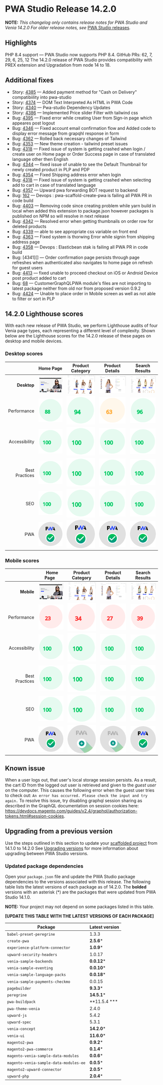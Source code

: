 # PWA Studio Release 14.2.0

**NOTE:**
_This changelog only contains release notes for PWA Studio and Venia 14.2.0_
_For older release notes, see_ [PWA Studio releases][].

## Highlights

PHP 8.4 support — PWA Studio now supports PHP 8.4. GitHub PRs: 62, 7, 29, 6, 25, 12
The 14.2.0 release of PWA Studio provides compatibility with PREX extension and Upgradation from node 14 to 18.


## Additional fixes

-  Story: [4385][] — Added payment method for "Cash on Delivery" compatibiility into pwa-studio
-  Story: [4374][] — DOM Text Interpreted As HTML in PWA Code
-  Story: [4340][] — Pwa-studio Dependency Updates
-  Story: [4386][] — Implemented Price slider Filter with tailwind css 
-  Bug: [4395][] — Fixed error while creating User from Sign-in page which appeares post logout
-  Bug: [4346][] — Fixed account email confirmation flow and Added code to display error message from grapqhl response in form
-  Bug: [4362][] — Rolled back necessary changes of Tailwind
-  Bug: [4353][] — New theme creation - tailwind preset issues
-  Bug: [4318][] — Fixed issue of system is getting crashed when login / create user on Home page or Order Success page in case of translated language other then English
-  Bug: [4344][] — fixed issue of unable to see the Default Thumbnail for newly created product in PLP and PDP
-  Bug: [4354][] — Fixed Shipping address error when login
-  Bug: [4318][] — Fixed issue of system is getting crashed when selecting add to cart in case of translated language
-  Bug: [4357][] — Upward pwa forwarding BOT request to backend
-  Bug: [162][] — Devops : pwa-scaffold-create-pwa is failing all PWA PR in code build 
-  Bug: [4403][] — Removing code since creating problem while yarn build in local when added this extension to package.json
however packages is published on NPM so will resolve in next release
-  Bug: [4342][] — Resolved error when getting thumbnails on order row for deleted products
-  Bug: [4339][] — able to see appropriate css variable on front end
-  Bug: [4363][] —  Fixed system is thorwing Error while signin from shipping address page
-  Bug: [4358][] —  Devops : Elasticbean stak is failing all PWA PR in code build 
-  Bug: [4341][] — Order confirmation page persists through page refreshes when authenticated also navigates to home page on refresh for guest users
-  Bug: [4413][] — fixed unable to proceed checkout on iOS or Android Device post product added to cart
-  Bug: [68][] — CustomerGraphQLPWA module's files are not importing to latest package neither from old nor from proposed version 0.9.2
-  Bug: [4424][] — Unable to place order in Mobile screen as well as not able to filter or sort in PLP

## 14.2.0 Lighthouse scores

With each new release of PWA Studio, we perform Lighthouse audits of four Venia page types, each representing a different level of complexity. Shown below are the Lighthouse scores for the 14.2.0 release of these pages on desktop and mobile devices.

### Desktop scores

|                |            Home Page            |          Product Category           |          Product Details           |          Search Results           |
|---------------:|:-------------------------------:|:-----------------------------------:|:----------------------------------:|:---------------------------------:|
|    **Desktop** | ![](images/venia_page_home.png) | ![](images/venia_page_category.png) | ![](images/venia_page_details.png) | ![](images/venia_page_search.png) |
|    Performance |    ![](images/score_88.svg)     |      ![](images/score_94.svg)       |      ![](images/score_63.svg)      |     ![](images/score_96.svg)      |
|  Accessibility |    ![](images/score_100.svg)    |      ![](images/score_100.svg)      |     ![](images/score_100.svg)      |     ![](images/score_100.svg)     |
| Best Practices |    ![](images/score_100.svg)    |      ![](images/score_100.svg)      |     ![](images/score_100.svg)      |     ![](images/score_100.svg)     |
|            SEO |    ![](images/score_100.svg)    |      ![](images/score_100.svg)      |     ![](images/score_100.svg)      |     ![](images/score_100.svg)     |
|            PWA |   ![](images/pwa_perfect.svg)   |     ![](images/pwa_perfect.svg)     |    ![](images/pwa_perfect.svg)     |    ![](images/pwa_perfect.svg)     |

### Mobile scores

|                | &nbsp;&nbsp;Home Page&nbsp;&nbsp; |          Product Category           |          Product Details           |          Search Results           |
|---------------:|:---------------------------------:|:-----------------------------------:|:----------------------------------:|:---------------------------------:|
|     **Mobile** |  ![](images/venia_page_home.png)  | ![](images/venia_page_category.png) | ![](images/venia_page_details.png) | ![](images/venia_page_search.png) |
|    Performance |     ![](images/score_23.svg)      |      ![](images/score_34.svg)       |      ![](images/score_27.svg)      |     ![](images/score_39.svg)      |
|  Accessibility |     ![](images/score_100.svg)     |      ![](images/score_100.svg)      |     ![](images/score_100.svg)      |     ![](images/score_100.svg)     |
| Best Practices |     ![](images/score_100.svg)     |      ![](images/score_100.svg)      |     ![](images/score_100.svg)      |     ![](images/score_100.svg)     |
|            SEO |     ![](images/score_100.svg)     |      ![](images/score_100.svg)      |     ![](images/score_100.svg)      |     ![](images/score_100.svg)     |
|            PWA |    ![](images/pwa_perfect.svg)    |    ![](images/pwa_imperfect.svg)    |   ![](images/pwa_imperfect.svg)    |    ![](images/pwa_perfect.svg)    |


## Known issue

When a user logs out, that user's local storage session persists. As a result, the cart ID from the logged out user is retrieved and given to the _guest user_ on the computer. This causes the following error when the guest user tries to check out: `An error has occurred. Please check the input and try again.` To resolve this issue, try disabling graphql session sharing as described in the GraphQL documentation on session cookies here: https://devdocs.magento.com/guides/v2.4/graphql/authorization-tokens.html#session-cookies.

## Upgrading from a previous version

Use the steps outlined in this section to update your [scaffolded project][] from 14.1.0 to 14.2.0
See [Upgrading versions][] for more information about upgrading between PWA Studio versions.

[scaffolded project]: https://developer.adobe.com/commerce/pwa-studio/tutorials/
[upgrading versions]: https://developer.adobe.com/commerce/pwa-studio/guides/upgrading-versions/

### Updated package dependencies

Open your `package.json` file and update the PWA Studio package dependencies to the versions associated with this release.
The following table lists the latest versions of each package as of 14.2.0. The **bolded** versions with an asterisk (*) are the packages that were updated from PWA Studio 14.1.0.

**NOTE:**
Your project may not depend on some packages listed in this table.

**[UPDATE THIS TABLE WITH THE LATEST VERSIONS OF EACH PACKAGE]**

| Package                                | Latest version |
|----------------------------------------|----------------|
| `babel-preset-peregrine`               | 1.3.3          |
| `create-pwa`                           | **2.5.6***     |
| `experience-platform-connector`        | **1.0.9***     |
| `upward-security-headers`              | 1.0.17         |
| `venia-sample-backends`                | **0.0.12***    |
| `venia-sample-eventing`                | **0.0.10***    |
| `venia-sample-language-packs`          | **0.0.18***    |
| `venia-sample-payments-checkmo`        | 0.0.15         |
| `pagebuilder`                          | **9.3.3***     |
| `peregrine`                            | **14.5.1***    |
| `pwa-buildpack`                        | **11.5.4 ***         |
| `pwa-theme-venia`                      | 2.4.0          |
| `upward-js`                            | 5.4.2          |
| `upward-spec`                          | 5.3.1          |
| `venia-concept`                        | **14.2.0***    |
| `venia-ui`                             | **11.6.0***    |
| `magento2-pwa`                         | **0.9.2***     |
| `magento2-pwa-commerce`                | **0.1.4***     |
| `magento-venia-sample-data-modules`    | **0.0.6***     |
| `magento-venia-sample-data-modules-ee` | **0.0.5***     |
| `magento2-upward-connector`            | **2.0.5***     |
| `upward-php`                           | **2.0.4***     |

[4395]: https://github.com/magento/pwa-studio/pull/4395
[4385]: https://github.com/magento/pwa-studio/pull/4385
[62]:   https://github.com/magento-commerce/magento2-pwa/pull/62
[7]:    https://github.com/magento-commerce/magento2-pwa-commerce/pull/7
[29]:   https://github.com/magento-commerce/venia-sample-data-modules/pull/29
[6]:    https://github.com/magento-commerce/venia-sample-data-modules-ee/pull/6
[25]:   https://github.com/magento-commerce/magento2-upward-connector/pull/25
[12]:   https://github.com/magento-commerce/upward-php/pull/12
[4346]: https://github.com/magento/pwa-studio/pull/4346
[4362]: https://github.com/magento/pwa-studio/pull/4362
[4353]: https://github.com/magento/pwa-studio/pull/4353/
[4374]: https://github.com/magento/pwa-studio/pull/4374
[4318]: https://github.com/magento/pwa-studio/pull/4318
[4340]: https://github.com/magento/pwa-studio/pull/4340
[4344]: https://github.com/magento/pwa-studio/pull/4344
[4354]: https://github.com/magento/pwa-studio/pull/4354
[4357]: https://github.com/magento/pwa-studio/pull/4357
[162]:  https://github.com/magento-commerce/pwa-studio-cicd/pull/162
[4386]: https://github.com/magento/pwa-studio/pull/4386
[4403]: https://github.com/magento/pwa-studio/pull/4403
[4342]: https://github.com/magento/pwa-studio/pull/4342
[4339]: https://github.com/magento/pwa-studio/pull/4339
[4363]: https://github.com/magento/pwa-studio/pull/4363
[4358]: https://github.com/magento/pwa-studio/pull/4358
[4358]: https://github.com/magento/pwa-studio/pull/4341
[4413]: https://github.com/magento/pwa-studio/pull/4413
[68]: https://github.com/magento-commerce/magento2-pwa/pull/[68]
[4424]: https://github.com/magento/pwa-studio/pull/4424


[PWA Studio releases]: https://github.com/magento/pwa-studio/releases
